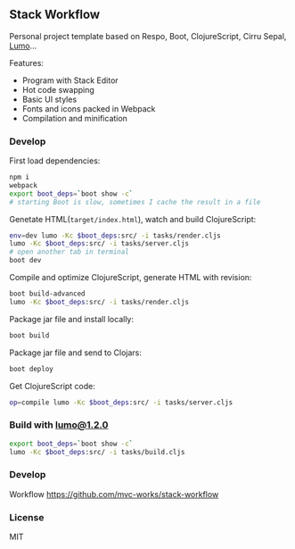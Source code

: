 
Stack Workflow
----

Personal project template based on Respo, Boot, ClojureScript, Cirru Sepal, [Lumo][lumo]...

[lumo]: https://github.com/anmonteiro/lumo/tree/master/src/cljs/lumo

Features:

* Program with Stack Editor
* Hot code swapping
* Basic UI styles
* Fonts and icons packed in Webpack
* Compilation and minification

### Develop

First load dependencies:

```bash
npm i
webpack
export boot_deps=`boot show -c`
# starting Boot is slow, sometimes I cache the result in a file
```

Genetate HTML(`target/index.html`), watch and build ClojureScript:

```bash
env=dev lumo -Kc $boot_deps:src/ -i tasks/render.cljs
lumo -Kc $boot_deps:src/ -i tasks/server.cljs
# open another tab in terminal
boot dev
```

Compile and optimize ClojureScript, generate HTML with revision:

```bash
boot build-advanced
lumo -Kc $boot_deps:src/ -i tasks/render.cljs
```

Package jar file and install locally:

```bash
boot build
```

Package jar file and send to Clojars:

```bash
boot deploy
```

Get ClojureScript code:

```bash
op=compile lumo -Kc $boot_deps:src/ -i tasks/server.cljs
```

### Build with lumo@1.2.0

```bash
export boot_deps=`boot show -c`
lumo -Kc $boot_deps:src/ -i tasks/build.cljs
```

### Develop

Workflow https://github.com/mvc-works/stack-workflow

### License

MIT
